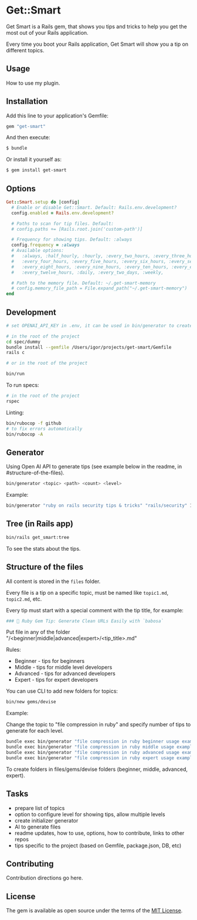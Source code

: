 # Get::Smart

Get Smart is a Rails gem, that shows you tips and tricks to help you get the most out of your Rails application.

Every time you boot your Rails application, Get Smart will show you a tip on different topics.

## Usage
How to use my plugin.

## Installation
Add this line to your application's Gemfile:

```ruby
gem "get-smart"
```

And then execute:
```bash
$ bundle
```

Or install it yourself as:
```bash
$ gem install get-smart
```

## Options

```ruby
Get::Smart.setup do |config|
  # Enable or disable Get::Smart. Default: Rails.env.development?
  config.enabled = Rails.env.development?

  # Paths to scan for tip files. Default:
  # config.paths += [Rails.root.join('custom-path')]

  # Frequency for showing tips. Default: :always
  config.frequency = :always
  # Available options:
  #   :always, :half_hourly, :hourly, :every_two_hours, :every_three_hours,
  #   :every_four_hours, :every_five_hours, :every_six_hours, :every_seven_hours,
  #   :every_eight_hours, :every_nine_hours, :every_ten_hours, :every_eleven_hours,
  #   :every_twelve_hours, :daily, :every_two_days, :weekly,

  # Path to the memory file. Default: ~/.get-smart-memory
  # config.memory_file_path = File.expand_path("~/.get-smart-memory")
end
```

## Development

```bash
# set OPENAI_API_KEY in .env, it can be used in bin/generator to create new tips. See source of bin/generator for more details.

# in the root of the project
cd spec/dummy
bundle install --gemfile /Users/igor/projects/get-smart/Gemfile
rails c

# or in the root of the project

bin/run
```

To run specs:

```bash
# in the root of the project
rspec
```

Linting:

```bash
bin/rubocop -f github
# to fix errors automatically
bin/rubocop -A
```

## Generator

Using Open AI API to generate tips (see example below in the readme, in #structure-of-the-files).

```bash
bin/generator <topic> <path> <count> <level>
```

Example:

```bash
bin/generator "ruby on rails security tips & tricks" "rails/security" 10 "middle"
```

## Tree (in Rails app)

```bash
bin/rails get_smart:tree
```

To see the stats about the tips.


## Structure of the files

All content is stored in the `files` folder.

Every file is a tip on a specific topic, must be named like `topic1.md`, `topic2.md`, etc.

Every tip must start with a special comment with the tip title, for example:

```ruby
### 💎 Ruby Gem Tip: Generate Clean URLs Easily with `babosa`
```

Put file in any of the folder "<folder>/<beginner|middle|advanced|expert>/<tip_title>.md"

Rules:

- Beginner - tips for beginners
- Middle - tips for middle level developers
- Advanced - tips for advanced developers
- Expert - tips for expert developers

You can use CLI to add new folders for topics:

```bash
bin/new gems/devise
```

Example:

Change the topic to "file compression in ruby" and specify number of tips to generate for each level.

```bash
bundle exec bin/generator "file compression in ruby beginner usage examples"          "files/ruby/compression"         2 "beginner"
bundle exec bin/generator "file compression in ruby middle usage examples"            "files/ruby/compression"         2 "middle"
bundle exec bin/generator "file compression in ruby advanced usage examples"          "files/ruby/compression"         2 "advanced"
bundle exec bin/generator "file compression in ruby expert usage examples"            "files/ruby/compression"         2 "expert"
```



To create folders in files/gems/devise folders (beginner, middle, advanced, expert).

## Tasks

- prepare list of topics
- option to configure level for showing tips, allow multiple levels
- create initializer generator
- AI to generate files
- readme updates, how to use, options, how to contribute, links to other repos
- tips specific to the project (based on Gemfile, package.json, DB, etc)

## Contributing
Contribution directions go here.

## License
The gem is available as open source under the terms of the [MIT License](https://opensource.org/licenses/MIT).
